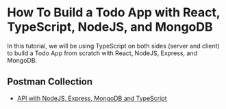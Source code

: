 # How To Build a Todo App with React, TypeScript, NodeJS, and MongoDB

In this tutorial, we will be using TypeScript on both sides (server and client) to build a Todo App from scratch with React, NodeJS, Express, and MongoDB.

## Postman Collection

- [API with NodeJS, Express, MongoDB and TypeScript](#https://go.postman.co/workspace/My-Workspace~f85b3443-52a4-45ae-87b5-ac661e1a0e46/collection/493665-d0009db2-c7a4-4ea3-84dd-54ace9fb2e7d)
